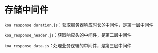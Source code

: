 # 存储中间件

`koa_response_duration.js`：获取服务器响应时长的中间件，是第一层中间件

`koa_response_header.js`：获取响应头的中间件，是第二层中间件

`koa_response_data.js`：处理业务逻辑的中间件，是第三层中间件

